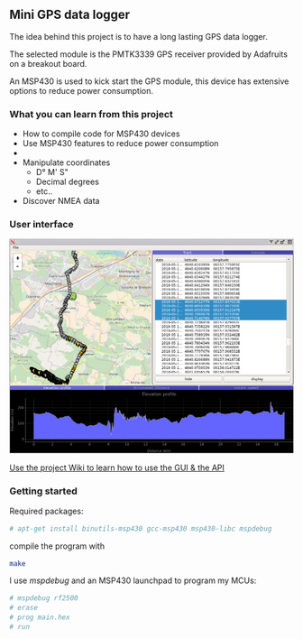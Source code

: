 ## Mini GPS data logger

The idea behind this project is to have a
long lasting GPS data logger.

The selected module is the PMTK3339 GPS receiver
provided by Adafruits on a breakout board.

An MSP430 is used to kick start the GPS module,
this device has extensive options to reduce power
consumption.

### What you can learn from this project

* How to compile code for MSP430 devices
* Use MSP430 features to reduce power consumption
* 
* Manipulate coordinates
	* D° M' S"
	* Decimal degrees
	* etc.. 
* Discover NMEA data 

### User interface

<img src=https://github.com/gwbres/gps-logger/blob/master/tests/gui2.png width="600" height="380"></img>

[Use the project Wiki to learn how to use the GUI & the API](https://github.com/gwbres/gps-logger/wiki)

### Getting started

Required packages:

```bash
# apt-get install binutils-msp430 gcc-msp430 msp430-libc mspdebug
```

compile the program with

```bash
make
```

I use *mspdebug* and an MSP430 launchpad to program my MCUs:

```bash
# mspdebug rf2500
# erase
# prog main.hex
# run
```
